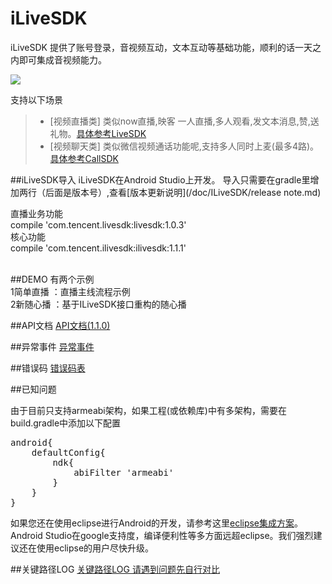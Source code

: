 # iLiveSDK
iLiveSDK 提供了账号登录，音视频互动，文本互动等基础功能，顺利的话一天之内即可集成音视频能力。

![](https://zhaoyang21cn.github.io/ilivesdk_help/readme_img/ilivesdk_construction.png)

支持以下场景     
>* [视频直播类]
     类似now直播,映客 一人直播,多人观看,发文本消息,赞,送礼物。[具体参考LiveSDK](/doc/ILiveSDK/ILVLiveManager.md)
>* [视频聊天类]
     类似微信视频通话功能呢,支持多人同时上麦(最多4路)。[具体参考CallSDK](https://github.com/zhaoyang21cn/CallSDK)

##iLiveSDK导入
iLiveSDK在Android Studio上开发。
导入只需要在gradle里增加两行（后面是版本号）,查看[版本更新说明](/doc/ILiveSDK/release note.md)


直播业务功能       
compile 'com.tencent.livesdk:livesdk:1.0.3'      
核心功能     
compile 'com.tencent.ilivesdk:ilivesdk:1.1.1'      
            

##DEMO
有两个示例 <br />
1简单直播 ：直播主线流程示例  <br />
2新随心播 ：基于ILiveSDK接口重构的随心播   

##API文档
[API文档(1.1.0)](https://zhaoyang21cn.github.io/ilivesdk_help/android_help/)

##异常事件
[异常事件](/doc/ILiveSDK/exception.md)

##错误码
[错误码表](/doc/ILiveSDK/error.md)

##已知问题

由于目前只支持armeabi架构，如果工程(或依赖库)中有多架构，需要在build.gradle中添加以下配置
<pre>
android{
    defaultConfig{
        ndk{
            abiFilter 'armeabi'
        }
    }
}
</pre>

如果您还在使用eclipse进行Android的开发，请参考这里[eclipse集成方案](/doc/ILiveSDK/eclipse_readme.md)。    
Android Studio在google支持度，编译便利性等多方面远超eclipse。我们强烈建议还在使用eclipse的用户尽快升级。

##关键路径LOG
[关键路径LOG 请遇到问题先自行对比](/doc/ILiveSDK/Logs.md)

